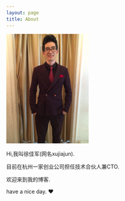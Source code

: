 ```yaml
---
layout: page
title: About
---
```


<img style="height:290px;" src="/images/me.jpg"></img>

Hi,我叫徐佳军(网名xujiajun).

目前在杭州一家创业公司担任技术合伙人兼CTO.

欢迎来到我的博客.

have a nice day. ♥
